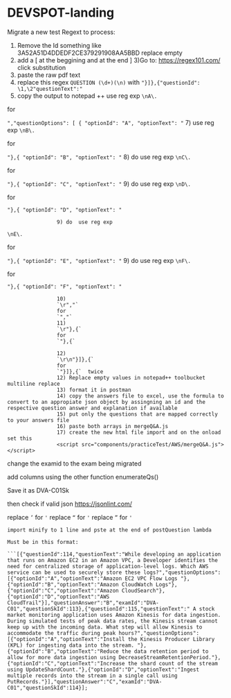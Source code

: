 # DEVSPOT-landing
Migrate a new test
Regext to process:

1) Remove the Id something like 3A52A51D4DDEDF2CE379291908AA5BBD replace empty
2) add a [ at the beggining and at the end ]
3)Go to:
https://regex101.com/ 
click substitution
4) paste the raw pdf text
5) replace this regex `QUESTION (\d+)(\n)` with `"}]},{"questionId": \1,\2"questionText":"`
6) copy the output to notepad ++ use reg exp
`\nA\. `

for

 `","questionOptions": [
                {
                    "optionId": "A",
                    "optionText": "`
7) use reg exp
`\nB\. `

for

`"},{
                    "optionId": "B",
                    "optionText": "`
8) do  use reg exp
`\nC\. `

for

`"},{
                    "optionId": "C",
                    "optionText": "`
9) do  use reg exp
`\nD\. `

for

`"},{
                    "optionId": "D",
                    "optionText": "`
					
					9) do  use reg exp
`\nE\. `

for

`"},{
                    "optionId": "E",
                    "optionText": "`
					9) do  use reg exp
`\nF\. `

for

`"},{
                    "optionId": "F",
                    "optionText": "`
					
					10)
					`\r","`
					for
					`","`
					11)
					`\r"},{`
					for
					`"},{`
					
					12) 
					`\r\n"}]},{`
					for 
					`"}]},{`  twice
					12) Replace empty values in notepad++ toolbucket multiline replace
					13) format it in postman
					14) copy the answers file to excel, use the formula to convert to an appropiate json object by assingning an id and the respective question answer and explanation if available
					15) put only the questions that are mapped correctly to your answers file
					16) paste both arrays in mergeQ&A.js
					17) create the new html file import and on the onload set this
					<script src="components/practiceTest/AWS/mergeQ&A.js"></script>
</head>

change the examid to the exam being migrated
<body onload="mergeQaA();">

add columns using the other function enumerateQs()

Save it as DVA-C01Sk

then check if valid json https://jsonlint.com/


replace `’` for `'`
replace `“` for `'`
replace `”` for `'`

	import minify to 1 line and pste at the end of postQuestion lambda
	
	Must be in this format:
	
	```[{"questionId":114,"questionText":"While developing an application that runs on Amazon EC2 in an Amazon VPC, a Developer identifies the need for centralized storage of application-level logs. Which AWS service can be used to securely store these logs?","questionOptions":[{"optionId":"A","optionText":"Amazon EC2 VPC Flow Logs "},{"optionId":"B","optionText":"Amazon CloudWatch Logs"},{"optionId":"C","optionText":"Amazon CloudSearch"},{"optionId":"D","optionText":"AWS CloudTrail"}],"questionAnswer":"B","examId":"DVA-C01","questionSkId":113},{"questionId":115,"questionText":" A stock market monitoring application uses Amazon Kinesis for data ingestion. During simulated tests of peak data rates, the Kinesis stream cannot keep up with the incoming data. What step will allow Kinesis to accommodate the traffic during peak hours?","questionOptions":[{"optionId":"A","optionText":"Install the Kinesis Producer Library (KPL) for ingesting data into the stream. "},{"optionId":"B","optionText":"Reduce the data retention period to allow for more data ingestion using DecreaseStreamRetentionPeriod."},{"optionId":"C","optionText":"Increase the shard count of the stream using UpdateShardCount."},{"optionId":"D","optionText":"Ingest multiple records into the stream in a single call using PutRecords."}],"questionAnswer":"C","examId":"DVA-C01","questionSkId":114}];
